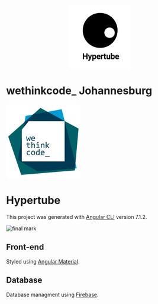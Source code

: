 <p align="center">
  <img src="resources/004.gif"/>
</p>

# wethinkcode_ Johannesburg

![wethinkcode_ logo](resources/wtc.gif)

# Hypertube

This project was generated with [Angular CLI](https://github.com/angular/angular-cli) version 7.1.2.

![final mark](resources/Camagru-finalmark.png)

## Front-end

Styled using [Angular Material](https://material.angular.io/).

## Database

Database managment using [Firebase](https://firebase.google.com/).

